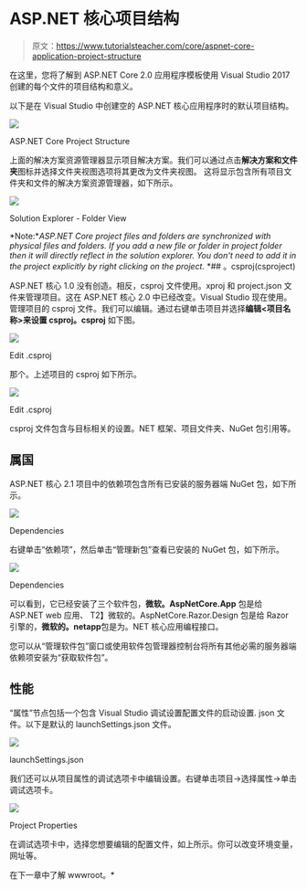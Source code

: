 # ASP.NET 核心项目结构

> 原文：<https://www.tutorialsteacher.com/core/aspnet-core-application-project-structure>

在这里，您将了解到 ASP.NET Core 2.0 应用程序模板使用 Visual Studio 2017 创建的每个文件的项目结构和意义。

以下是在 Visual Studio 中创建空的 ASP.NET 核心应用程序时的默认项目结构。

[![](img/f902cb0dbf723bd9ec0d304d8170c3ad.png)](../../Content/images/core/core-app-project-structure.png) 

ASP.NET Core Project Structure



上面的解决方案资源管理器显示项目解决方案。我们可以通过点击**解决方案和文件夹**图标并选择文件夹视图选项将其更改为文件夹视图。 这将显示包含所有项目文件夹和文件的解决方案资源管理器，如下所示。

[![](img/82b7920b7466bdb4c460677c1f36fe10.png)](../../Content/images/core/folder-view.png) 

Solution Explorer - Folder View



*Note:**ASP.NET Core project files and folders are synchronized with physical files and folders. If you add a new file or folder in project folder then it will directly reflect in the solution explorer. You don't need to add it in the project explicitly by right clicking on the project.* *## 。csproj(csproject)

ASP.NET 核心 1.0 没有创造。相反，csproj 文件使用。xproj 和 project.json 文件来管理项目。这在 ASP.NET 核心 2.0 中已经改变。Visual Studio 现在使用。管理项目的 csproj 文件。我们可以编辑。通过右键单击项目并选择**编辑<项目名称>来设置 csproj。csproj** 如下图。

[![](img/d4ad926359b579f03238b4f0cbacc4f2.png)](../../Content/images/core/edit-csproj.png) 

Edit .csproj



那个。上述项目的 csproj 如下所示。

[![](img/175386c06b70bbf7bbbf8e7c6209c40d.png)](../../Content/images/core/csproj.png) 

Edit .csproj



csproj 文件包含与目标相关的设置。NET 框架、项目文件夹、NuGet 包引用等。

## 属国

ASP.NET 核心 2.1 项目中的依赖项包含所有已安装的服务器端 NuGet 包，如下所示。

[![](img/db7a81005ecc4985f0a6654cfb18407e.png)](../../Content/images/core/dependencies2.png) 

Dependencies



右键单击“依赖项”，然后单击“管理新包”查看已安装的 NuGet 包，如下所示。

[![](img/c92a83af98534f81d3e69a9ad7f6d193.png)](../../Content/images/core/dependencies3.png) 

Dependencies



可以看到，它已经安装了三个软件包，**微软。AspNetCore.App** 包是给 ASP.NET web 应用、 T2】微软的。AspNetCore.Razor.Design 包是给 Razor 引擎的，**微软的。netapp**包是为。NET 核心应用编程接口。

您可以从“管理软件包”窗口或使用软件包管理器控制台将所有其他必需的服务器端依赖项安装为“获取软件包”。

## 性能

“属性”节点包括一个包含 Visual Studio 调试设置配置文件的启动设置. json 文件。以下是默认的 launchSettings.json 文件。

[![](img/780b3293d4c5310c5e67e4ac8904c96e.png)](../../Content/images/core/launchsettings2.png) 

launchSettings.json



我们还可以从项目属性的调试选项卡中编辑设置。右键单击项目->选择属性->单击调试选项卡。

[![](img/c8eb76646b4d98fd0ff357a3181a26b0.png)](../../Content/images/core/project-debug.png) 

Project Properties



在调试选项卡中，选择您想要编辑的配置文件，如上所示。你可以改变环境变量，网址等。

在下一章中了解 wwwroot。*